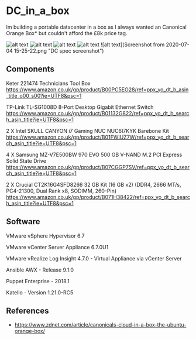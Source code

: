 # DC_in_a_box

Im building a portable datacenter in a box as I always wanted an Canonical Orange Box* but couldn't afford the £8k price tag.


![alt text](https://pbs.twimg.com/media/EQC15pWWoAAClq5?format=jpg&name=small "DC in a Box")
![alt text](https://pbs.twimg.com/media/EQC16YZXUAQu6lQ?format=jpg&name=small "DC in a Box")
![alt text](https://pbs.twimg.com/media/ETJJsCOXsAUMb92?format=jpg&name=small "DC in a Box")
![alt text](https://pbs.twimg.com/media/ETPWXi7WAAEGkcO?format=jpg&name=small "DC in a Box")
![alt text](Screenshot from 2020-07-04 15-25-22.png "DC spec screenshot")



## Components
Keter 221474 Technicians Tool Box
https://www.amazon.co.uk/gp/product/B00PC5EO28/ref=ppx_yo_dt_b_asin_title_o00_s00?ie=UTF8&psc=1

TP-Link TL-SG1008D 8-Port Desktop Gigabit Ethernet Switch
https://www.amazon.co.uk/gp/product/B01132G822/ref=ppx_yo_dt_b_search_asin_title?ie=UTF8&psc=1

2 X Intel SKULL CANYON i7 Gaming NUC NUC6I7KYK Barebone Kit
https://www.amazon.co.uk/gp/product/B01FWIUZ7W/ref=ppx_yo_dt_b_search_asin_title?ie=UTF8&psc=1

4 X Samsung MZ-V7E500BW 970 EVO 500 GB V-NAND M.2 PCI Express Solid State Drive 
https://www.amazon.co.uk/gp/product/B07CGGP7SV/ref=ppx_yo_dt_b_search_asin_title?ie=UTF8&psc=1

2 X Crucial CT2K16G4SFD8266 32 GB Kit (16 GB x2) (DDR4, 2666 MT/s, PC4-21300, Dual Rank x8, SODIMM, 260-Pin)
https://www.amazon.co.uk/gp/product/B071H38422/ref=ppx_yo_dt_b_search_asin_title?ie=UTF8&psc=1

## Software
VMware vSphere Hypervisor 6.7

VMware vCenter Server Appliance 6.7.0U1

VMware vRealize Log Insight 4.7.0 - Virtual Appliance via vCenter Server

Ansible AWX - Release 9.1.0

Puppet Enterprise - 2018.1

Katello - Version 1.21.0-RC5


## References
* https://www.zdnet.com/article/canonicals-cloud-in-a-box-the-ubuntu-orange-box/
